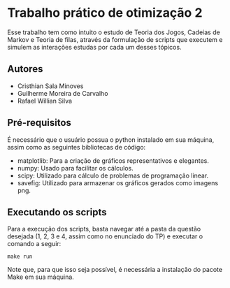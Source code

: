 # Trabalho prático de otimização 2

Esse trabalho tem como intuito o estudo de Teoria dos Jogos, Cadeias de Markov e Teoria de filas, através da formulação de scripts que executem e simulem as interações estudas por cada um desses tópicos.

## Autores
- Cristhian Sala Minoves
- Guilherme Moreira de Carvalho
- Rafael Willian Silva

## Pré-requisitos
É necessário que o usuário possua o python instalado em sua máquina, assim como as seguintes bibliotecas de código:

- matplotlib: Para a criação de gráficos representativos e elegantes.
- numpy: Usado para facilitar os cálculos.
- scipy: Utilizado para cálculo de problemas de programação linear.
- savefig: Utilizado para armazenar os gráficos gerados como imagens png.

## Executando os scripts
Para a execução dos scripts, basta navegar até a pasta da questão desejada (1, 2, 3 e 4, assim como no enunciado do TP) e executar o comando a seguir:

```
make run
```

Note que, para que isso seja possível, é necessária a instalação do pacote Make em sua máquina.